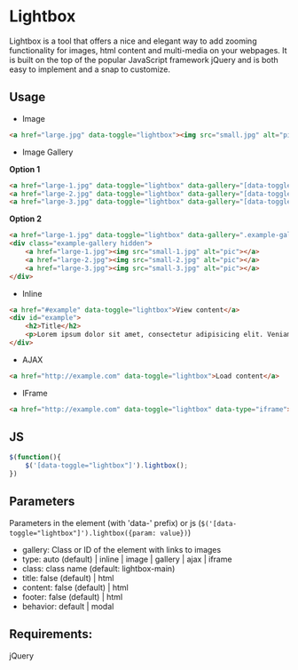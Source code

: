 # Lightbox
Lightbox is a tool that offers a nice and elegant way to add zooming functionality for images, html content and multi-media on your webpages. It is built on the top of the popular JavaScript framework jQuery and is both easy to implement and a snap to customize.

## Usage

+ Image
```html
<a href="large.jpg" data-toggle="lightbox"><img src="small.jpg" alt="pic"></a>
```

+ Image Gallery

**Option 1**

```html
<a href="large-1.jpg" data-toggle="lightbox" data-gallery="[data-toggle='lightbox']"><img src="small-1.jpg" alt="pic"></a>
<a href="large-2.jpg" data-toggle="lightbox" data-gallery="[data-toggle='lightbox']"><img src="small-2.jpg" alt="pic"></a>
<a href="large-3.jpg" data-toggle="lightbox" data-gallery="[data-toggle='lightbox']"><img src="small-3.jpg" alt="pic"></a>
```

**Option 2**

```html
<a href="large-1.jpg" data-toggle="lightbox" data-gallery=".example-gallery"><img src="small-1.jpg" alt="pic"></a>
<div class="example-gallery hidden">
	<a href="large-1.jpg"><img src="small-1.jpg" alt="pic"></a>
	<a href="large-2.jpg"><img src="small-2.jpg" alt="pic"></a>
	<a href="large-3.jpg"><img src="small-3.jpg" alt="pic"></a>
</div>
```

+ Inline

```html
<a href="#example" data-toggle="lightbox">View content</a>
<div id="example">
	<h2>Title</h2>
	<p>Lorem ipsum dolor sit amet, consectetur adipisicing elit. Veniam voluptate explicabo libero quos, ab. Incidunt esse corporis tenetur, placeat quibusdam veniam alias minima repellendus quidem officia blanditiis quaerat ipsam, vel!</p>
</div>
```

+ AJAX

```html
<a href="http://example.com" data-toggle="lightbox">Load content</a>
```

+ IFrame

```html
<a href="http://example.com" data-toggle="lightbox" data-type="iframe">Load content</a>
```

## JS

```javascript
$(function(){
	$('[data-toggle="lightbox"]').lightbox();
})
```

## Parameters
Parameters in the element (with 'data-' prefix) or js (```$('[data-toggle="lightbox"]').lightbox({param: value})```)

- gallery: Class or ID of the element with links to images
- type: auto (default) | inline | image | gallery | ajax | iframe
- class: class name (default: lightbox-main)
- title: false (default) | html
- content: false (default) | html
- footer: false (default) | html
- behavior: default | modal

## Requirements:
jQuery

